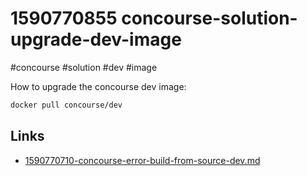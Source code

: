 # 1590770855 concourse-solution-upgrade-dev-image
#concourse #solution #dev #image

How to upgrade the concourse dev image:
```bash
docker pull concourse/dev
```

## Links
- [1590770710-concourse-error-build-from-source-dev.md](1590770710-concourse-error-build-from-source-dev.md)
